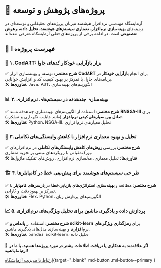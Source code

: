 # 🔬 پروژه‌های پژوهش و توسعه 

آزمایشگاه مهندسی نرم‌افزار هوشمند میزبان پروژه‌های تحقیقاتی و توسعه‌ای در زمینه‌های **بهینه‌سازی نرم‌افزار، معماری سیستم‌های هوشمند، تحلیل داده، و هوش مصنوعی** است. در ادامه برخی از پروژه‌های فعلی آزمایشگاه معرفی شده‌اند:

##  📌 فهرست پروژه‌ه ا


### 🚀 **۱. CodART: ابزار بازآرایی خودکار کدهای جاوا**  
✅ **شرح مختصر:** توسعه و بهینه‌سازی ابزار **CodART** برای انجام **بازآرایی خودکار** در برنامه‌های جاوا، با تمرکز بر بهبود کیفیت کد و افزایش خوانایی.  
🛠 **فناوری‌ها:** Java، AST، الگوریتم‌های بهینه‌سازی  


### 📊 **۲. بهینه‌سازی چندهدفه در سیستم‌های نرم‌افزاری**  
✅ **شرح مختصر:** استفاده از الگوریتم‌های بهینه‌سازی چندهدفه مانند **RNSGA-III** برای **تعادل بین معیارهای کیفی نرم‌افزار** (مانند قابلیت نگهداری و عملکرد).  
🛠 **فناوری‌ها:** Python، NSGA-III، تحلیل معیارهای نرم‌افزاری  


### 🤖 **۳. تحلیل و بهبود معماری نرم‌افزار با کاهش وابستگی‌های تکاملی**  
✅ **شرح مختصر:** بررسی **روش‌های کاهش وابستگی‌های تکاملی** در نرم‌افزارهای بزرگ‌مقیاس با رویکردهای مبتنی بر تجزیه معماری.  
🛠 **فناوری‌ها:** تحلیل معماری، مدلسازی نرم‌افزاری، روش‌های تفکیک ماژول‌ها  


### 🏗 **۴. طراحی سیستم‌های هوشمند برای پیش‌بینی خطا در کامپایلرها**  
✅ **شرح مختصر:** مطالعه و **بهینه‌سازی استراتژی‌های بازیابی خطا** در **پارسرهای کامپایلر** با تمرکز بر بهبود دقت و کارایی.  
🛠 **فناوری‌ها:** Flex، Python، الگوریتم‌های پردازش زبان  


### 📈 **۵. پردازش داده و یادگیری ماشین برای تحلیل ویژگی‌های نرم‌افزاری**  
✅ **شرح مختصر:** استفاده از **پانداس و scikit-learn** برای **رمزگذاری ویژگی‌های نرم‌افزاری** و بهینه‌سازی مدل‌های یادگیری ماشین.  
🛠 **فناوری‌ها:** pandas، scikit-learn، تحلیل داده  

📩 **اگر علاقه‌مند به همکاری یا دریافت اطلاعات بیشتر در مورد پروژه‌ها هستید، با ما در ارتباط باشید!**

[ارتباط با مدیریت آزمایشگاه](https://www.m-zakeri.ir/pages/contact-me.html){target="_blank" .md-button .md-button--primary }
